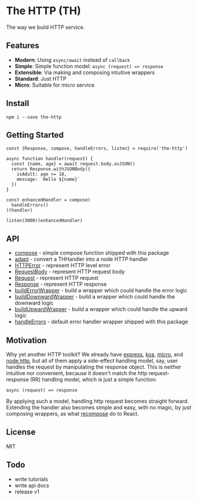 # The HTTP (TH)

The way we build HTTP service.

## Features

- **Modern**: Using `async/await` instead of `callback`
- **Simple**: Simple function model: `async (request) => response`
- **Extensible**: Via making and composing intuitive wrappers
- **Standard**: Just HTTP
- **Micro**: Suitable for micro service

## Install

```
npm i --save the-http
```

## Getting Started

```ecmascript 6
const {Response, compose, handleErrors, listen} = require('the-http') 

async function handler(request) {
  const {name, age} = await request.body.asJSON()
  return Response.withJSONBody({
    isAdult: age >= 18,
    message: `Hello ${name}`
  })
}

const enhancedHandler = compose(
  handleErrors()
)(handler)

listen(3000)(enhancedHandler)
```

## API

- [compose](./lib/compose.js) - simple compose function shipped with this package
- [adapt](./lib/adapt.js) - convert a THHandler into a node HTTP handler
- [HTTPError](./lib/http-error.js) - represent HTTP level error
- [RequestBody](./lib/request-body.js) - represent HTTP request body
- [Request](./lib/request.js) - represent HTTP request
- [Response](./lib/response.js) - represent HTTP response
- [buildErrorWrapper](./lib/build-error-wrapper.js) - build a wrapper which could handle the error logic
- [buildDownwardWrapper](./lib/build-downward-wrapper.js) - build a wrapper which could handle the downward logic
- [buildUpwardWrapper](./lib/build-upward-wrapper.js) - build a wrapper which could handle the upward logic
- [handleErrors](./lib/wrappers/handle-errors.js) - default error handler wrapper shipped with this package

## Motivation

Why yet another HTTP toolkit? We already have [express](https://expressjs.com/), [koa](http://koajs.com/), 
[micro](https://github.com/zeit/micro), and [node http](https://nodejs.org/docs/latest-v8.x/api/http.html), but all of 
them apply a side-effect handling model, say, user handles the request by manipulating the response object. This is 
neither intuitive nor convenient, because it doesn't match the http request-response (RR) handling model, which is just 
a simple function: 

```
async (request) => response
```

By applying such a model, handling http request becomes straight forward. Extending the handler also becomes simple and 
easy, with no magic, by just composing wrappers, as what 
[recompose](https://github.com/acdlite/recompose) do to React.

## License

MIT

## Todo

- write tutorials
- write api docs
- release v1